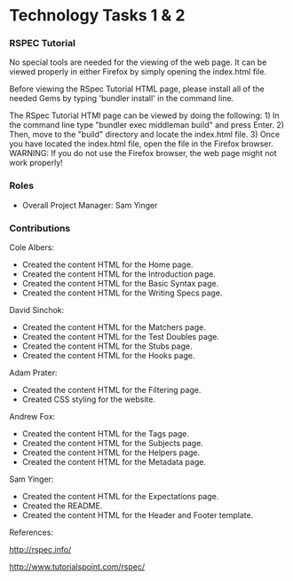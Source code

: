 # Technology Tasks 1 & 2

### RSPEC Tutorial
No special tools are needed for the viewing of the web page. It can be viewed properly in either Firefox by simply
opening the index.html file.
 
Before viewing the RSpec Tutorial HTML page, please install all of the needed Gems by typing 'bundler install' in the command line.
 
The RSpec Tutorial HTMl page can be viewed by doing the following: 1) In the command line type "bundler exec middleman 
build" and press Enter. 2) Then, move to the "build" directory and locate the index.html file. 3) Once you have located 
the index.html file, open the file in the Firefox browser. WARNING: If you do not use the Firefox browser, the 
web page might not work properly!
 


### Roles
* Overall Project Manager: Sam Yinger

### Contributions
Cole Albers:
* Created the content HTML for the Home page.
* Created the content HTML for the Introduction page.
* Created the content HTML for the Basic Syntax page. 
* Created the content HTML for the Writing Specs page.

David Sinchok:
* Created the content HTML for the Matchers page.
* Created the content HTML for the Test Doubles page.
* Created the content HTML for the Stubs page.
* Created the content HTML for the Hooks page.

Adam Prater:
* Created the content HTML for the Filtering page.
* Created CSS styling for the website.

Andrew Fox:
* Created the content HTML for the Tags page.
* Created the content HTML for the Subjects page.
* Created the content HTML for the Helpers page.
* Created the content HTML for the Metadata page.

Sam Yinger:
* Created the content HTML for the Expectations page.
* Created the README.
* Created the content HTML for the Header and Footer template.

References:

http://rspec.info/

http://www.tutorialspoint.com/rspec/
